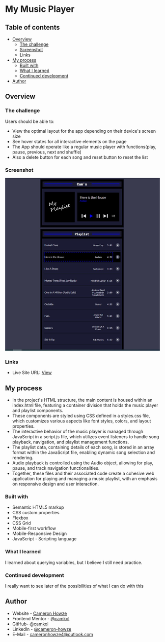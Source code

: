 # My Music Player

## Table of contents

- [Overview](#overview)
  - [The challenge](#the-challenge)
  - [Screenshot](#screenshot)
  - [Links](#links)
- [My process](#my-process)
  - [Built with](#built-with)
  - [What I learned](#what-i-learned)
  - [Continued development](#continued-development)
- [Author](#author)

## Overview

### The challenge

Users should be able to:

- View the optimal layout for the app depending on their device's screen size
- See hover states for all interactive elements on the page
- The App should operate like a regular music player with functions(play, pause, previous, next and shuffle)
- Also a delete button for each song and reset button to reset the list

### Screenshot

![](./screen.JPG)

### Links

- Live Site URL: [View](https://camkol.github.io/MyMusicPlayer/)

## My process

- In the project's HTML structure, the main content is housed within an index.html file, featuring a container division that holds the music player and playlist components.
- These components are styled using CSS defined in a styles.css file, which customizes various aspects like font styles, colors, and layout properties.
- The interactive behavior of the music player is managed through JavaScript in a script.js file, which utilizes event listeners to handle song playback, navigation, and playlist management functions.
- The playlist data, containing details of each song, is stored in an array format within the JavaScript file, enabling dynamic song selection and rendering.
- Audio playback is controlled using the Audio object, allowing for play, pause, and track navigation functionalities.
- Together, these files and their associated code create a cohesive web application for playing and managing a music playlist, with an emphasis on responsive design and user interaction.

### Built with

- Semantic HTML5 markup
- CSS custom properties
- Flexbox
- CSS Grid
- Mobile-first workflow
- Mobile-Responsive Design
- JavaScript - Scripting language

### What I learned

I learned about querying variables, but I believe I still need practice.

### Continued development

I really want to see later of the possibilities of what I can do with this

## Author

- Website - [Cameron Howze](https://camkol.github.io/)
- Frontend Mentor - [@camkol](https://www.frontendmentor.io/profile/camkol)
- GitHub- [@camkol](https://github.com/camkol)
- LinkedIn - [@cameron-howze](https://www.linkedin.com/in/cameron-howze-28a646109/)
- E-Mail - [cameronhowze4@outlook.com](mailto:cameronhowze4@outlook.com)
